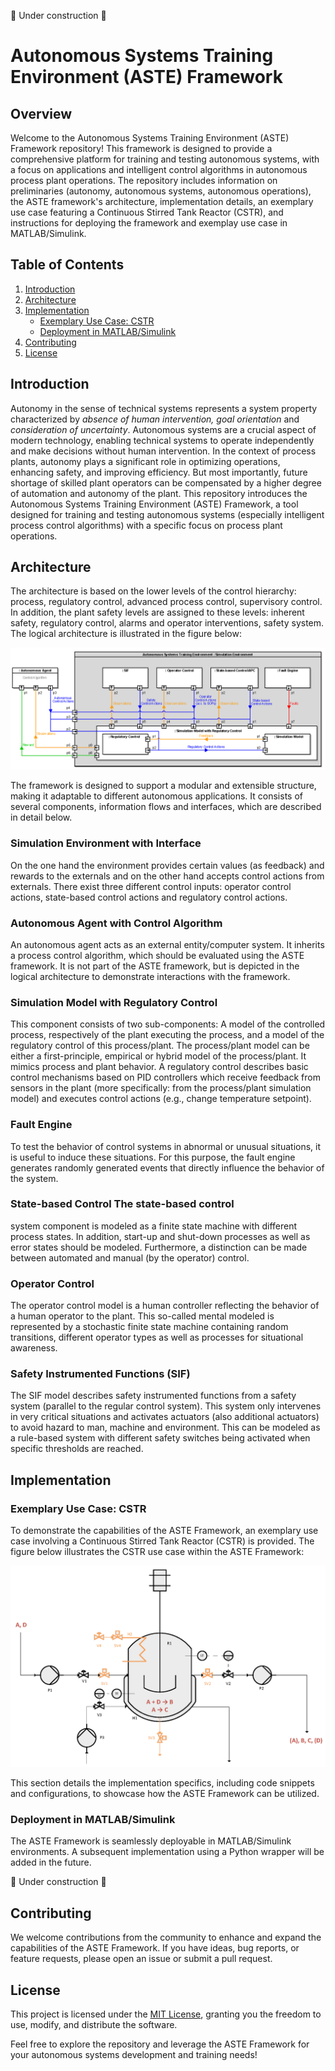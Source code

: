 :construction: Under construction :construction:

# Autonomous Systems Training Environment (ASTE) Framework

## Overview

Welcome to the Autonomous Systems Training Environment (ASTE) Framework repository! This framework is designed to provide a comprehensive platform for training and testing autonomous systems, with a focus on applications and intelligent control algorithms in autonomous process plant operations. The repository includes information on preliminaries (autonomy, autonomous systems, autonomous operations), the ASTE framework's architecture, implementation details, an exemplary use case featuring a Continuous Stirred Tank Reactor (CSTR), and instructions for deploying the framework and exemplay use case in MATLAB/Simulink.

## Table of Contents

1. [Introduction](#introduction)
2. [Architecture](#architecture)
3. [Implementation](#implementation)
   - [Exemplary Use Case: CSTR](#exemplary-use-case-cstr)
   - [Deployment in MATLAB/Simulink](#deployment-in-matlab-simulink)
4. [Contributing](#contributing)
5. [License](#license)

## Introduction

Autonomy in the sense of technical systems represents a system property characterized by *absence of human intervention, goal orientation* and *consideration of uncertainty*. Autonomous systems are a crucial aspect of modern technology, enabling technical systems to operate independently and make decisions without human intervention. In the context of process plants, autonomy plays a significant role in optimizing operations, enhancing safety, and improving efficiency. But most importantly, future shortage of skilled plant operators can be compensated by a higher degree of automation and autonomy of the plant. This repository introduces the Autonomous Systems Training Environment (ASTE) Framework, a tool designed for training and testing autonomous systems (especially intelligent process control algorithms) with a specific focus on process plant operations.

## Architecture

The architecture is based on the lower levels of the control hierarchy: process, regulatory control, advanced process control, supervisory control. In addition, the plant safety levels are assigned to these levels:
inherent safety, regulatory control, alarms and operator interventions, safety system. The logical architecture is illustrated in the figure below:

![ASTE Framework Architecture](figures/ASTE_Architecture.png)

The framework is designed to support a modular and extensible structure, making it adaptable to different autonomous applications. It consists of several components, information flows and interfaces, which are described in detail below.

### Simulation Environment with Interface
On the one hand the environment provides certain values (as feedback) and rewards to the externals and on the other hand accepts control actions from externals. There exist three different control inputs: operator control actions, state-based control actions and regulatory control actions.

### Autonomous Agent with Control Algorithm
An autonomous agent acts as an external entity/computer system. It inherits a process control algorithm, which should be evaluated using the ASTE framework. It is not part of the ASTE framework, but is depicted in the logical architecture to demonstrate interactions with the framework.

### Simulation Model with Regulatory Control
This component consists of two sub-components: A model of the controlled process, respectively of the plant executing the process, and a model of the regulatory control of this process/plant. The process/plant model can be either a first-principle, empirical or hybrid model of the process/plant. It mimics process and plant behavior. A regulatory control describes basic control mechanisms based on PID controllers which receive feedback from sensors in the plant (more specifically: from the process/plant simulation model) and executes control actions (e.g., change temperature setpoint).

### Fault Engine
To test the behavior of control systems in abnormal or unusual situations, it is useful to induce these situations. For this purpose, the fault engine generates randomly generated events that directly influence the
behavior of the system.

### State-based Control The state-based control
system component is modeled as a finite state machine with different process states. In addition, start-up and shut-down processes as well as error states should be modeled. Furthermore, a distinction can be made between
automated and manual (by the operator) control.

### Operator Control
The operator control model is a human controller reflecting the behavior of a human operator to the plant. This so-called mental modeled is represented by a stochastic finite state machine containing random transitions, different operator types as well as processes for situational awareness.

### Safety Instrumented Functions (SIF)
The SIF model describes safety instrumented functions from a safety system (parallel to the regular control system). This system only intervenes in very critical situations and activates actuators (also additional actuators) to avoid hazard to man, machine and environment. This can be modeled as a rule-based system with different safety switches being activated when specific thresholds are reached.

## Implementation

### Exemplary Use Case: CSTR

To demonstrate the capabilities of the ASTE Framework, an exemplary use case involving a Continuous Stirred Tank Reactor (CSTR) is provided. The figure below illustrates the CSTR use case within the ASTE Framework:

![CSTR Use Case](figures/CSTR_FlowDiagram.png)

This section details the implementation specifics, including code snippets and configurations, to showcase how the ASTE Framework can be utilized.

### Deployment in MATLAB/Simulink

The ASTE Framework is seamlessly deployable in MATLAB/Simulink environments. A subsequent implementation using a Python wrapper will be added in the future.

:construction: Under construction :construction:

## Contributing

We welcome contributions from the community to enhance and expand the capabilities of the ASTE Framework. If you have ideas, bug reports, or feature requests, please open an issue or submit a pull request. 

## License

This project is licensed under the [MIT License](LICENSE), granting you the freedom to use, modify, and distribute the software.

Feel free to explore the repository and leverage the ASTE Framework for your autonomous systems development and training needs!

